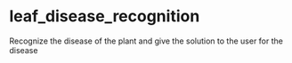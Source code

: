 # leaf_disease_recognition
Recognize the disease of the plant and give the solution to the user for the disease 
